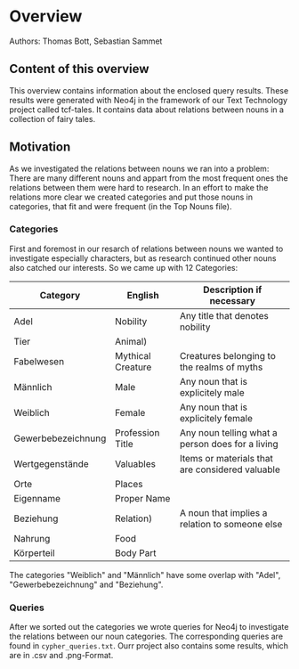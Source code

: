 # Overview
Authors: Thomas Bott, Sebastian Sammet
## Content of this overview
This overview contains information about the enclosed query results. These results were generated with Neo4j in the framework of our Text Technology project called tcf-tales. It contains data about relations between nouns in a collection of fairy tales.
## Motivation
As we investigated the relations between nouns we ran into a problem: There are many different nouns and appart from the most frequent ones the relations between them were hard to research. In an effort to make the relations more clear we created categories and put those nouns in categories, that fit and were frequent (in the Top Nouns file).
### Categories
First and foremost in our resarch of relations between nouns we wanted to investigate especially characters, but as research continued other nouns also catched our interests. So we came up with 12 Categories:

Category | English | Description if necessary
-------- | -------- | --------
Adel   | Nobility|Any title that denotes nobility
Tier   |Animal)    
Fabelwesen |Mythical Creature| Creatures belonging to the realms of myths
Männlich |Male|Any noun that is explicitely male
Weiblich |Female|Any noun that is explicitely female
Gewerbebezeichnung |Profession Title| Any noun telling what a person does for a living
Wertgegenstände |Valuables|Items or materials that are considered valuable
Orte      |Places|
Eigenname    |Proper Name|
Beziehung    |Relation)|A noun that implies a relation to someone else
Nahrung     |Food|
Körperteil    |Body Part|

The categories "Weiblich" and "Männlich" have some overlap with "Adel", "Gewerbebezeichnung" and "Beziehung".
### Queries
After we sorted out the categories we wrote queries for Neo4j to investigate the relations between our noun categories. The corresponding queries are found in ``cypher_queries.txt``. Ourr project also contains some results, which are in .csv and .png-Format.
